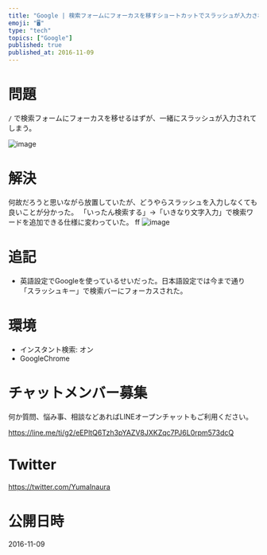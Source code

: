 ```yaml
---
title: "Google | 検索フォームにフォーカスを移すショートカットでスラッシュが入力されてしまう"
emoji: "🖥"
type: "tech"
topics: ["Google"]
published: true
published_at: 2016-11-09
---
```


# 問題

`/` で検索フォームにフォーカスを移せるはずが、一緒にスラッシュが入力されてしまう。

![image](https://qiita-image-store.s3.amazonaws.com/0/89618/b56aea77-60e6-47a0-5c4c-67c192b368da.png)

# 解決

何故だろうと思いながら放置していたが、どうやらスラッシュを入力しなくても良いことが分かった。
「いったん検索する」→「いきなり文字入力」で検索ワードを追加できる仕様に変わっていた。
ff
![image](https://qiita-image-store.s3.amazonaws.com/0/89618/6eba90ff-9af4-874a-7def-9aece971ff0f.png)

# 追記

- 英語設定でGoogleを使っているせいだった。日本語設定では今まで通り「スラッシュキー」で検索バーにフォーカスされた。

# 環境

- インスタント検索: オン
- GoogleChrome








<!-- Update From Qiita API -->

# チャットメンバー募集


何か質問、悩み事、相談などあればLINEオープンチャットもご利用ください。

https://line.me/ti/g2/eEPltQ6Tzh3pYAZV8JXKZqc7PJ6L0rpm573dcQ





# Twitter


https://twitter.com/YumaInaura


<!-- Update From Qiita API -->



# 公開日時

2016-11-09
